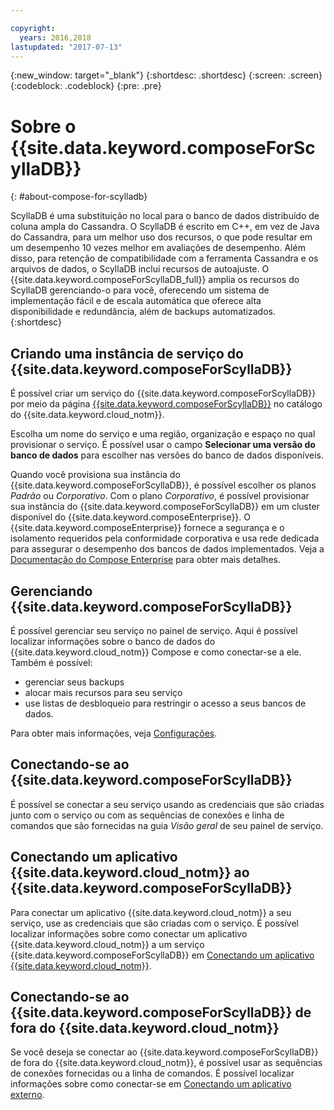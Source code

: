 ```yaml
---

copyright:
  years: 2016,2018
lastupdated: "2017-07-13"
---
```


{:new_window: target="_blank"}
{:shortdesc: .shortdesc}
{:screen: .screen}
{:codeblock: .codeblock}
{:pre: .pre}

# Sobre o {{site.data.keyword.composeForScyllaDB}}
{: #about-compose-for-scylladb}

ScyllaDB é uma substituição no local para o banco de dados distribuído de coluna ampla do Cassandra. O ScyllaDB é escrito em C++, em vez de Java do Cassandra, para um melhor uso dos recursos, o que pode resultar em um desempenho 10 vezes melhor em avaliações de desempenho. Além disso, para retenção de compatibilidade com a ferramenta Cassandra e os arquivos de dados, o ScyllaDB inclui recursos de autoajuste. O {{site.data.keyword.composeForScyllaDB_full}} amplia os recursos do ScyllaDB gerenciando-o para você, oferecendo um sistema de implementação fácil e de escala automática que oferece alta
disponibilidade e redundância, além de backups automatizados.
{:shortdesc}

## Criando uma instância de serviço do {{site.data.keyword.composeForScyllaDB}}

É possível criar um serviço do {{site.data.keyword.composeForScyllaDB}} por meio da página [{{site.data.keyword.composeForScyllaDB}}](https://console.{DomainName}/catalog/services/compose-for-scylladb/) no catálogo do {{site.data.keyword.cloud_notm}}.

Escolha um nome do serviço e uma região, organização e espaço no qual provisionar o serviço. É possível usar o campo **Selecionar uma versão do banco de dados** para escolher nas versões do banco de dados disponíveis.

Quando você provisiona sua instância do {{site.data.keyword.composeForScyllaDB}}, é possível escolher os planos *Padrão* ou *Corporativo*. Com o plano *Corporativo*, é possível provisionar sua instância do {{site.data.keyword.composeForScyllaDB}} em um cluster disponível do {{site.data.keyword.composeEnterprise}}. O {{site.data.keyword.composeEnterprise}} fornece a segurança e o isolamento requeridos pela conformidade corporativa e usa rede dedicada para assegurar o desempenho dos bancos de dados implementados. Veja a [Documentação do Compose Enterprise](../ComposeEnterprise/index.html) para obter mais detalhes.

## Gerenciando {{site.data.keyword.composeForScyllaDB}}

É possível gerenciar seu serviço no painel de serviço. Aqui é possível localizar informações sobre o banco de dados do {{site.data.keyword.cloud_notm}} Compose e como conectar-se a ele. Também é possível:

- gerenciar seus backups
- alocar mais recursos para seu serviço 
- use listas de desbloqueio para restringir o acesso a seus bancos de dados. 

Para obter mais informações, veja [Configurações](./dashboard-settings.html).

## Conectando-se ao {{site.data.keyword.composeForScyllaDB}}

É possível se conectar a seu serviço usando as credenciais que são criadas junto com o serviço ou com as sequências de conexões e linha de comandos que são fornecidas na guia *Visão geral* de seu painel de serviço.

## Conectando um aplicativo {{site.data.keyword.cloud_notm}} ao {{site.data.keyword.composeForScyllaDB}}

Para conectar um aplicativo {{site.data.keyword.cloud_notm}} a seu serviço, use as credenciais que são criadas com o serviço. É possível localizar informações sobre como conectar um aplicativo {{site.data.keyword.cloud_notm}} a um serviço {{site.data.keyword.composeForScyllaDB}} em [Conectando um aplicativo {{site.data.keyword.cloud_notm}}](./connecting-bluemix-app.html).

## Conectando-se ao {{site.data.keyword.composeForScyllaDB}} de fora do {{site.data.keyword.cloud_notm}}

Se você deseja se conectar ao {{site.data.keyword.composeForScyllaDB}} de fora do {{site.data.keyword.cloud_notm}}, é possível usar as sequências de conexões fornecidas ou a linha de comandos. É possível localizar informações sobre como conectar-se em [Conectando um aplicativo externo](./connecting-external.html).
